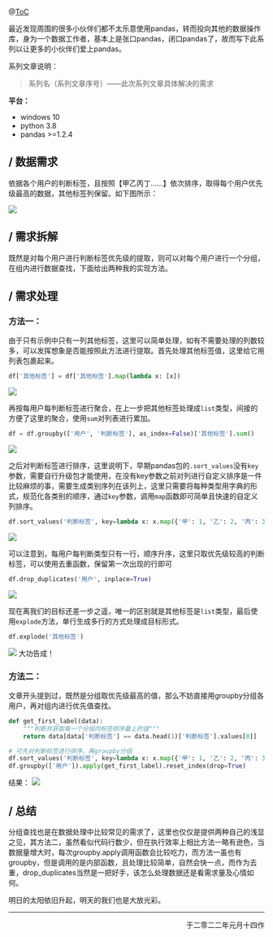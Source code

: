 @[ToC](拯救pandas计划（4）——DataFrame分组条件查找值)

最近发现周围的很多小伙伴们都不太乐意使用pandas，转而投向其他的数据操作库，身为一个数据工作者，基本上是张口pandas，闭口pandas了，故而写下此系列以让更多的小伙伴们爱上pandas。  

系列文章说明：

> 系列名（系列文章序号）——此次系列文章具体解决的需求  

**平台：**  

- windows 10
- python 3.8
- pandas >=1.2.4  

## / 数据需求

依据各个用户的判断标签，且按照【甲乙丙丁……】依次排序，取得每个用户优先级最高的数据，其他标签列保留。如下图所示：

![](https://gitee.com/kangliz/pic-drawing-bed/raw/master/picture/pandas_save/pandas_save_4_1.png)

## / 需求拆解

既然是对每个用户进行判断标签优先级的提取，则可以对每个用户进行一个分组，在组内进行数据查找，下面给出两种我的实现方法。  

## / 需求处理

### 方法一：

由于只有示例中只有一列其他标签，这里可以简单处理，如有不需要处理的列数较多，可以发挥想象是否能按照此方法进行提取。首先处理其他标签值，这里给它用列表包裹起来。

```python
df['其他标签'] = df['其他标签'].map(lambda x: [x])
```

![](https://gitee.com/kangliz/pic-drawing-bed/raw/master/picture/pandas_save/pandas_save_4_2.png)  

再按每用户每判断标签进行聚合，在上一步把其他标签处理成`list`类型，间接的方便了这里的聚合，使用`sum`对列表进行累加。

```python
df = df.groupby(['用户', '判断标签'], as_index=False)['其他标签'].sum()
```

![](https://gitee.com/kangliz/pic-drawing-bed/raw/master/picture/pandas_save/pandas_save_4_3.png)  

之后对判断标签进行排序，这里说明下，早期pandas包的`.sort_values`没有`key`参数，需要自行升级包才能使用，在没有key参数之前对列进行自定义排序是一件比较麻烦的事，需要生成类别序列在该列上，这里只需要将每种类型用字典的形式，规范化各类别的顺序，通过`key`参数，调用`map`函数即可简单且快速的自定义列排序。

```python
df.sort_values('判断标签', key=lambda x: x.map({'甲': 1, '乙': 2, '丙': 3, '丁': 4}), inplace=True)
```

![](https://gitee.com/kangliz/pic-drawing-bed/raw/master/picture/pandas_save/pandas_save_4_4.png)

可以注意到，每用户每判断类型只有一行，顺序升序，这里只取优先级较高的判断标签，可以使用去重函数，保留第一次出现的行即可

```python
df.drop_duplicates('用户', inplace=True)
```

![](https://gitee.com/kangliz/pic-drawing-bed/raw/master/picture/pandas_save/pandas_save_4_5.png)

现在离我们的目标还差一步之遥，唯一的区别就是其他标签是`list`类型，最后使用`explode`方法，单行生成多行的方式处理成目标形式。

```python
df.explode('其他标签')
```

![](https://gitee.com/kangliz/pic-drawing-bed/raw/master/picture/pandas_save/pandas_save_4_6.png)
大功告成！

### 方法二：

文章开头提到过，既然是分组取优先级最高的值，那么不妨直接用groupby分组各用户，再对组内进行优先值查找。

```python
def get_first_label(data):
    """判断并获取每一个分组内标签排序最上的值"""
    return data[data['判断标签'] == data.head(1)['判断标签'].values[0]]

# 可先对判断标签进行排序，再groupby分组
df.sort_values('判断标签', key=lambda x: x.map({'甲': 1, '乙': 2, '丙': 3, '丁': 4}), inplace=True)
df.groupby(['用户']).apply(get_first_label).reset_index(drop=True)
```

结果：
![](https://gitee.com/kangliz/pic-drawing-bed/raw/master/picture/pandas_save/pandas_save_4_7.png)

## / 总结

分组查找也是在数据处理中比较常见的需求了，这里也仅仅是提供两种自己的浅显之见，其方法二，虽然看似代码行数少，但在执行效率上相比方法一略有逊色，当数据量增大时，每次groupby.apply调用函数会比较吃力，而方法一虽也有groupby，但是调用的是内部函数，且处理比较简单，自然会快一点，而作为去重，drop_duplicates当然是一把好手，该怎么处理数据还是看需求量及心情如何。  

明日的太阳依旧升起，明天的我们也是大放光彩。  

--- 

<p align="right">于二零二二年元月十四作</p>
